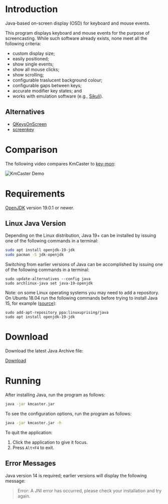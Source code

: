 # Introduction

Java-based on-screen display (OSD) for keyboard and mouse events.

This program displays keyboard and mouse events for the purpose of screencasting. While such software already exists, none meet all the following criteria:

* custom display size;
* easily positioned;
* show single events;
* show all mouse clicks;
* show scrolling;
* configurable traslucent background colour;
* configurable gaps between keys;
* accurate modifier key states; and
* works with emulation software (e.g., [Sikuli](http://sikulix.com/)).

## Alternatives

* [QKeysOnScreen](https://github.com/ctrlcctrlv/QKeysOnScreen)
* [screenkey](https://www.thregr.org/~wavexx/software/screenkey)

# Comparison

The following video compares KmCaster to [key-mon](https://github.com/critiqjo/key-mon):

![KmCaster Demo](images/kmcaster-01.gif "Comparison Video")

# Requirements

[OpenJDK](https://bell-sw.com/pages/downloads/#/java-19-current) version 19.0.1 or newer.

## Linux Java Version

Depending on the Linux distribution, Java 19+ can be installed by issuing one of the following commands in a terminal:

```bash
sudo apt install openjdk-19-jdk
sudo pacman -S jdk-openjdk
```

Switching from earlier versions of Java can be accomplished by issuing one of the following commands in a terminal:

```
sudo update-alternatives --config java
sudo archlinux-java set java-19-openjdk
```

Note: on some Linux operating systems you may need to add a repository.
On Ubuntu 18.04 run the following commands before trying to install Java 15, for example ([source](http://ubuntuhandbook.org/index.php/2020/03/install-oracle-java-14-ubuntu-18-04-20-04/)):

```
sudo add-apt-repository ppa:linuxuprising/java
sudo apt install openjdk-19-jdk
```

# Download

Download the latest Java Archive file:

[Download](https://github.com/DaveJarvis/kmcaster/releases/latest/download/kmcaster.jar)

# Running

After installing Java, run the program as follows:

``` bash
java -jar kmcaster.jar
```

To see the configuration options, run the program as follows:

``` bash
java -jar kmcaster.jar -h
```

To quit the application:

1. Click the application to give it focus.
1. Press `Alt+F4` to exit.

## Error Messages

Java version 14 is required; earlier versions will display the following
message:

> Error: A JNI error has occurred, please check your installation and try again.

